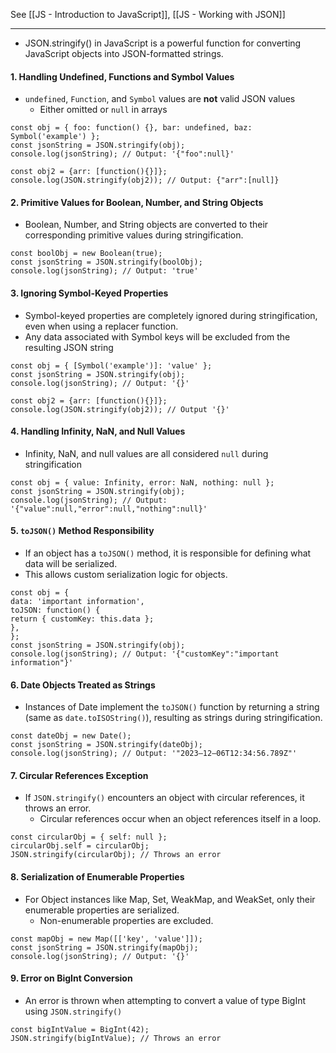 See [[JS - Introduction to JavaScript]], [[JS - Working with JSON]]

---

* JSON.stringify() in JavaScript is a powerful function for converting JavaScript objects into JSON-formatted strings.
#### 1. Handling Undefined, Functions and Symbol Values
* `undefined`, `Function`, and `Symbol` values are **not** valid JSON values
	* Either omitted or `null` in arrays
```JS
const obj = { foo: function() {}, bar: undefined, baz: Symbol('example') };  
const jsonString = JSON.stringify(obj);  
console.log(jsonString); // Output: '{"foo":null}'  
  
const obj2 = {arr: [function(){}]};  
console.log(JSON.stringify(obj2)); // Output: {"arr":[null]}
```

#### 2. Primitive Values for Boolean, Number, and String Objects
* Boolean, Number, and String objects are converted to their corresponding primitive values during stringification.
```JS
const boolObj = new Boolean(true);  
const jsonString = JSON.stringify(boolObj);  
console.log(jsonString); // Output: 'true'
```

#### 3. Ignoring Symbol-Keyed Properties
* Symbol-keyed properties are completely ignored during stringification, even when using a replacer function. 
* Any data associated with Symbol keys will be excluded from the resulting JSON string
```JS
const obj = { [Symbol('example')]: 'value' };  
const jsonString = JSON.stringify(obj);  
console.log(jsonString); // Output: '{}'  
  
const obj2 = {arr: [function(){}]};  
console.log(JSON.stringify(obj2)); // Output '{}'
```

#### 4. Handling Infinity, NaN, and Null Values
* Infinity, NaN, and null values are all considered `null` during stringification
```JS
const obj = { value: Infinity, error: NaN, nothing: null };  
const jsonString = JSON.stringify(obj);  
console.log(jsonString); // Output: '{"value":null,"error":null,"nothing":null}'
```

#### 5. `toJSON()` Method Responsibility
* If an object has a `toJSON()` method, it is responsible for defining what data will be serialized. 
* This allows custom serialization logic for objects.
```JS
const obj = {  
data: 'important information',  
toJSON: function() {  
return { customKey: this.data };  
},  
};  
const jsonString = JSON.stringify(obj);  
console.log(jsonString); // Output: '{"customKey":"important information"}'
```

#### 6. Date Objects Treated as Strings
* Instances of Date implement the `toJSON()` function by returning a string (same as `date.toISOString()`), resulting as strings during stringification.
```JS
const dateObj = new Date();  
const jsonString = JSON.stringify(dateObj);  
console.log(jsonString); // Output: '"2023–12–06T12:34:56.789Z"'
```

#### 7. Circular References Exception
* If `JSON.stringify()` encounters an object with circular references, it throws an error.
	* Circular references occur when an object references itself in a loop.
```JS
const circularObj = { self: null };  
circularObj.self = circularObj;  
JSON.stringify(circularObj); // Throws an error
```
#### 8. Serialization of Enumerable Properties
* For Object instances like Map, Set, WeakMap, and WeakSet, only their enumerable properties are serialized. 
	* Non-enumerable properties are excluded.
```JS
const mapObj = new Map([['key', 'value']]);  
const jsonString = JSON.stringify(mapObj);  
console.log(jsonString); // Output: '{}'
```

#### 9. Error on BigInt Conversion
* An error is thrown when attempting to convert a value of type BigInt using `JSON.stringify()`
```JS
const bigIntValue = BigInt(42);  
JSON.stringify(bigIntValue); // Throws an error
```
